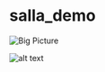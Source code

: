 # salla_demo

![Big Picture]([image.jpg](https://github.com/Akraminum/salla_demo/blob/main/_digrams/0-%20Salla-Big_Picture.png)https://github.com/Akraminum/salla_demo/blob/main/_digrams/0-%20Salla-Big_Picture.png)



![alt text](image.jpg)
